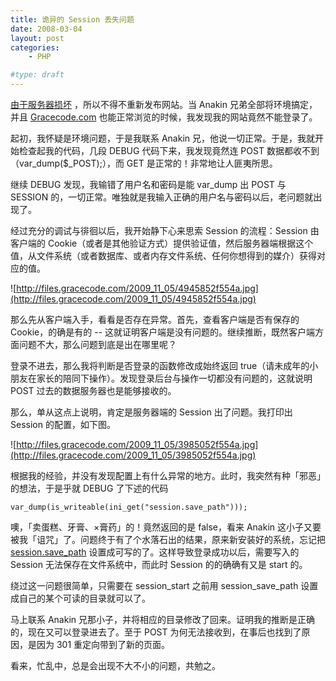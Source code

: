 ```yaml
---
title: 诡异的 Session 丢失问题
date: 2008-03-04
layout: post
categories:
    - PHP

#type: draft
---
```


[由于服务器损坏]({{site.urls}}/posts/1027/) ，所以不得不重新发布网站。当 Anakin 兄弟全部将环境搞定，并且  [Gracecode.com](http://www.gracecode.com)  也能正常浏览的时候，我发现我的网站竟然不能登录了。

起初，我怀疑是环境问题，于是我联系 Anakin 兄，他说一切正常。于是，我就开始检查起我的代码，几段 DEBUG 代码下来，我发现竟然连 POST 数据都收不到（var_dump($_POST);），而 GET 是正常的！非常地让人匪夷所思。

继续 DEBUG 发现，我输错了用户名和密码是能 var_dump 出 POST 与 SESSION 的，一切正常。唯独就是我输入正确的用户名与密码以后，老问题就出现了。

经过充分的调试与徘徊以后，我开始静下心来思索 Session 的流程：Session 由客户端的 Cookie（或者是其他验证方式）提供验证值，然后服务器端根据这个值，从文件系统（或者数据库、或者内存文件系统、任何你想得到的媒介）获得对应的值。

![http://files.gracecode.com/2009_11_05/4945852f554a.jpg](http://files.gracecode.com/2009_11_05/4945852f554a.jpg)

那么先从客户端入手，看看是否存在异常。首先，查看客户端是否有保存的 Cookie，的确是有的 -- 这就证明客户端是没有问题的。继续推断，既然客户端方面问题不大，那么问题到底是出在哪里呢？

登录不进去，那么我将判断是否登录的函数修改成始终返回 true（请未成年的小朋友在家长的陪同下操作）。发现登录后台与操作一切都没有问题的，这就说明 POST 过去的数据服务器也是能够接收的。

那么，单从这点上说明，肯定是服务器端的 Session 出了问题。我打印出 Session 的配置，如下图。

![http://files.gracecode.com/2009_11_05/3985052f554a.jpg](http://files.gracecode.com/2009_11_05/3985052f554a.jpg)

根据我的经验，并没有发现配置上有什么异常的地方。此时，我突然有种「邪恶」的想法，于是乎就 DEBUG 了下述的代码

    var_dump(is_writeable(ini_get("session.save_path")));

噢，「卖蛋糕、牙膏、×膏药」的！竟然返回的是 false，看来 Anakin 这小子又要被我「诅咒」了。问题终于有了个水落石出的结果，原来新安装好的系统，忘记把  [session.save_path](http://cn2.php.net/session_save_path)  设置成可写的了。这样导致登录成功以后，需要写入的 Session 无法保存在文件系统中，而此时 Session 的的确确有又是 start 的。

绕过这一问题很简单，只需要在 session_start 之前用 session_save_path 设置成自己的某个可读的目录就可以了。

马上联系 Anakin 兄那小子，并将相应的目录修改了回来。证明我的推断是正确的，现在又可以登录进去了。至于 POST 为何无法接收到，在事后也找到了原因，是因为 301 重定向带到了新的页面。

看来，忙乱中，总是会出现不大不小的问题，共勉之。
